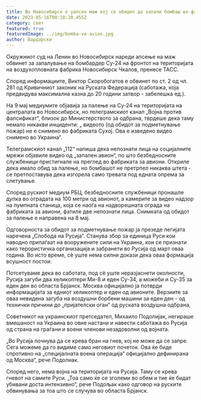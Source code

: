 ```yaml
---
title: Во Новосибирск е уапсен маж кој се обидел да запали бомбаш во фабрика за авиони
date: 2023-05-16T00:10:20.455Z
category: свет
featured: true
featuredImage: ../img/bomba-vo-avion.jpg
author: Вардарски
---
```

Окружниот суд на Ленин во Новосибирск нареди апсење на маж обвинет за запалување на бомбардер Су-24 на фронтот на територијата на воздухопловната фабрика Новосибирск Чкалов, пренесе ТАСС.

Според информациите, Виктор Скоробогатов е обвинет по ст. 2 од чл. 281 од Кривичниот законик на Руската Федерација (саботажа, која предвидува максимална казна до 20 години затвор - забелешка ед.).

На 9 мај медиумите објавија за палење на Су-24 на територијата на централата во Новосибирск, но телеграмскиот канал „Војна против фалсификат“, близок до Министерството за одбрана, тврдеше дека таму немало никакви инциденти: „ видеото (од обидот за подметнување пожар) не е снимено во фабриката Сухој. Ова е изведено видео снимено во Украина“.

Телеграмскиот канал „112“ напиша дека непознати лица на социјалните мрежи објавиле видео од „запален авион“, по што безбедносните службеници пристигнале на преглед во фабриката за авиони. Откриле дека имало обид за палење, но бомбашот не претрпел никаква штета - се претпоставува дека изгорела само тревата под едната опрема за слетување.

Според рускиот медиум РБЦ, безбедносните службеници пронашле дупка во оградата на 100 метри од авионот, а камерите за видео надзор на пумпната станица, која се наоѓа на надворешната ограда на фабриката за авиони, фатиле две непознати лица. Снимката од обидот за палење е направена на 8 мај.

Одговорноста за обидот за подметнување пожар ја презеде легијата наречена „Слобода на Русија“. Станува збор за единица Руси кои наводно припаѓаат на вооружените сили на Украина, кои се признати како терористичка организација и забранети во Русија од март оваа година. Во исто време, сè уште нема силни докази дека оваа формација всушност постои.

Потсетуваме дека во саботата, под сè уште неразјаснети околности, Русија загуби два хеликоптери Ми-8 и еден Су-34, а можеби и Су-35 за еден ден во областа Брјанск. Москва официјално ја потврди информацијата за едниот хеликоптер и еден од авионите. Верзиите за оваа невидена загуба на воздушни борбени машини за еден ден - од технички причини до „пријателски оган“ од руската воздушна одбрана,

Советникот на украинскиот претседател, Михаило Подолијак, негираше вмешаност на Украина во овие настани и навести саботажа во Русија од страна на граѓани и воени членови незадоволни од војната.

„Во Русија почнува да се крева бран на гнев, кој не може да се запре. Сега можеме да го видиме само неговиот почеток. Ова ќе биде спротивно на „специјалната воена операција“ официјално дефинирана од Москва“, рече Подолиак.

Според него, нема војна на територијата на Русија. Таму се крева гневот на самите Руси. „Тоа само ќе се зголеми во обем и тие ќе бидат убивани доста интензивно“, рече Подољак како одговор на руските обвинувања за тоа што се случува во областа Брјанск.